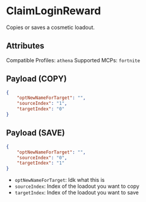 # ClaimLoginReward
Copies or saves a cosmetic loadout.

## Attributes
Compatible Profiles: `athena`
Supported MCPs: `fortnite`

## Payload (COPY)
```json
{
    "optNewNameForTarget": "",
    "sourceIndex": "1",
    "targetIndex": "0"
}
```

## Payload (SAVE)
```json
{
    "optNewNameForTarget": "",
    "sourceIndex": "0",
    "targetIndex": "1"
}
```

- `optNewNameForTarget`: Idk what this is
- `sourceIndex`: Index of the loadout you want to copy
- `targetIndex`: Index of the loadout you want to save


